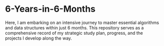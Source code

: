 # 6-Years-in-6-Months
 Here, I am embarking on an intensive journey to master essential algorithms and data structures within just 6 months. This repository serves as a comprehensive record of my strategic study plan, progress, and the projects I develop along the way.
